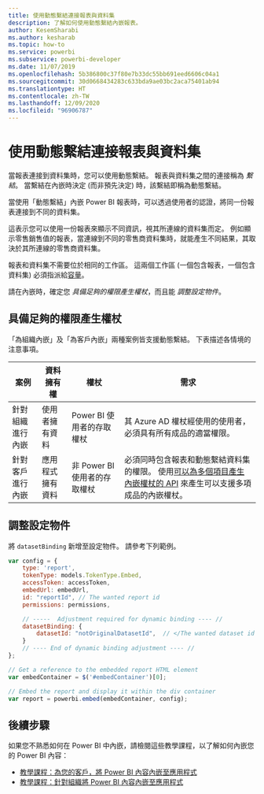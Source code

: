```yaml
---
title: 使用動態繫結連接報表與資料集
description: 了解如何使用動態繫結內嵌報表。
author: KesemSharabi
ms.author: kesharab
ms.topic: how-to
ms.service: powerbi
ms.subservice: powerbi-developer
ms.date: 11/07/2019
ms.openlocfilehash: 5b386800c37f80e7b33dc55bb691eed6606c04a1
ms.sourcegitcommit: 30d0668434283c633bda9ae03bc2aca75401ab94
ms.translationtype: HT
ms.contentlocale: zh-TW
ms.lasthandoff: 12/09/2020
ms.locfileid: "96906787"
---
```

# <a name="connect-a-report-to-a-dataset-using-dynamic-binding"></a>使用動態繫結連接報表與資料集 

當報表連接到資料集時，您可以使用動態繫結。 報表與資料集之間的連接稱為 *繫結*。 當繫結在內嵌時決定 (而非預先決定) 時，該繫結即稱為動態繫結。

當使用「動態繫結」內嵌 Power BI 報表時，可以透過使用者的認證，將同一份報表連接到不同的資料集。

這表示您可以使用一份報表來顯示不同資訊，視其所連線的資料集而定。 例如顯示零售銷售值的報表，當連線到不同的零售商資料集時，就能產生不同結果，其取決於其所連線的零售商資料集。

報表和資料集不需要位於相同的工作區。 這兩個工作區 (一個包含報表，一個包含資料集) 必須指派給[容量](azure-pbie-create-capacity.md)。

請在內嵌時，確定您 *具備足夠的權限產生權杖*，而且能 *調整設定物件*。

## <a name="generating-a-token-with-sufficient-permissions"></a>具備足夠的權限產生權杖

「為組織內嵌」及「為客戶內嵌」兩種案例皆支援動態繫結。 下表描述各情境的注意事項。

|案例  |資料擁有權  |權杖  |需求  |
|---------|---------|---------|---------|
|針對組織進行內嵌    |使用者擁有資料         |Power BI 使用者的存取權杖         |其 Azure AD 權杖經使用的使用者，必須具有所有成品的適當權限。         |
|針對客戶進行內嵌     |應用程式擁有資料         |非 Power BI 使用者的存取權杖         |必須同時包含報表和動態繫結資料集的權限。 使用[可以為多個項目產生內嵌權杖的 API](/rest/api/power-bi/embedtoken/generatetoken) 來產生可以支援多項成品的內嵌權杖。         |

## <a name="adjusting-the-config-object"></a>調整設定物件
將 `datasetBinding` 新增至設定物件。 請參考下列範例。

```javascript
var config = {
    type: 'report',
    tokenType: models.TokenType.Embed,
    accessToken: accessToken,
    embedUrl: embedUrl,
    id: "reportId", // The wanted report id
    permissions: permissions,

    // -----  Adjustment required for dynamic binding ---- //
    datasetBinding: {
        datasetId: "notOriginalDatasetId",  // </The wanted dataset id
    }
    // ---- End of dynamic binding adjustment ---- //
};

// Get a reference to the embedded report HTML element
var embedContainer = $('#embedContainer')[0];

// Embed the report and display it within the div container
var report = powerbi.embed(embedContainer, config);
```

## <a name="next-steps"></a>後續步驟

如果您不熟悉如何在 Power BI 中內嵌，請檢閱這些教學課程，以了解如何內嵌您的 Power BI 內容：
* [教學課程：為您的客戶，將 Power BI 內容內嵌至應用程式](embed-sample-for-customers.md)
* [教學課程：針對組織將 Power BI 內容內嵌至應用程式](embed-sample-for-your-organization.md)